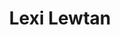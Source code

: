 ---
layout: post
title: Lexi Lewtan
school: NYU
major: Major?
image: https://static.squarespace.com/static/50354720c4aa2d2d3150d3d8/t/523fb28ce4b0019d4f5e29ea/1379906188993/Lexi%20Lewtan.jpg?format=300w
position: Freshman Circuit
positionURL: http://www.techatnyu.org/position
now: Hired
nowURL: http://www.google.com
twitter: 
email: t@NYU email?
graduate: 2014
weight: 14
---